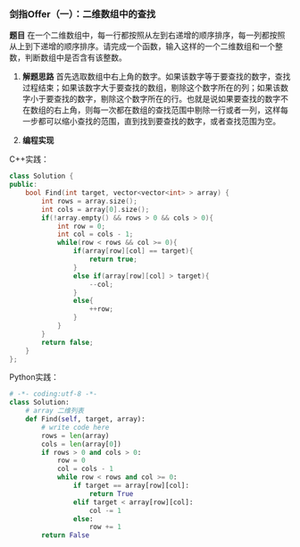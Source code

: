 ### 剑指Offer（一）：二维数组中的查找
**题目**
在一个二维数组中，每一行都按照从左到右递增的顺序排序，每一列都按照从上到下递增的顺序排序。请完成一个函数，输入这样的一个二维数组和一个整数，判断数组中是否含有该整数。

1. **解题思路**
首先选取数组中右上角的数字。如果该数字等于要查找的数字，查找过程结束；如果该数字大于要查找的数组，剔除这个数字所在的列；如果该数字小于要查找的数字，剔除这个数字所在的行。也就是说如果要查找的数字不在数组的右上角，则每一次都在数组的查找范围中剔除一行或者一列，这样每一步都可以缩小查找的范围，直到找到要查找的数字，或者查找范围为空。

2. **编程实现**

C++实践：
```cpp
class Solution {
public:
    bool Find(int target, vector<vector<int> > array) {
        int rows = array.size();
        int cols = array[0].size();
        if(!array.empty() && rows > 0 && cols > 0){
            int row = 0;
            int col = cols - 1;
            while(row < rows && col >= 0){
                if(array[row][col] == target){
                    return true;
                }
                else if(array[row][col] > target){
                    --col;
                }
                else{
                    ++row;
                }
            }
        }
        return false;
    }
};
```
Python实践：

```python
# -*- coding:utf-8 -*-
class Solution:
    # array 二维列表
    def Find(self, target, array):
        # write code here
        rows = len(array)
        cols = len(array[0])
        if rows > 0 and cols > 0:
            row = 0
            col = cols - 1
            while row < rows and col >= 0:
                if target == array[row][col]:
                    return True
                elif target < array[row][col]:
                    col -= 1
                else:
                    row += 1
        return False
```

